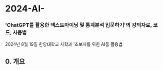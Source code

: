 # 2024-AI-
### 'ChatGPT를 활용한 텍스트마이닝 및 통계분석 입문하기'의 강의자료, 코드, 사용법

2024년 8월 19일 한양대학교 사학과 '초보자를 위한 AI툴 활용법'


## 0. 개요
